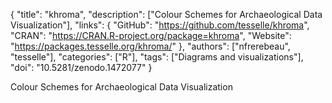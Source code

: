 {
  "title": "khroma",
  "description": ["Colour Schemes for Archaeological Data Visualization"],
  "links": {
    "GitHub": "https://github.com/tesselle/khroma",
    "CRAN": "https://CRAN.R-project.org/package=khroma",
    "Website": "https://packages.tesselle.org/khroma/"
  },
  "authors": ["nfrerebeau", "tesselle"],
  "categories": ["R"],
  "tags": ["Diagrams and visualizations"],
  "doi": "10.5281/zenodo.1472077"
}

<!-- Generated by csv2md.R – do not edit by hand -->

Colour Schemes for Archaeological Data Visualization